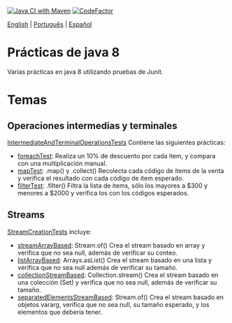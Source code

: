 [![Java CI with Maven](https://github.com/lucas-gio/pruebasJava8/actions/workflows/maven.yml/badge.svg)](https://github.com/lucas-gio/pruebasJava8/actions/workflows/maven.yml)
[![CodeFactor](https://www.codefactor.io/repository/github/lucas-gio/pruebasjava8/badge)](https://www.codefactor.io/repository/github/lucas-gio/pruebasjava8)

<p>
    <a href="https://github.com/lucas-gio/pruebasJava8/">English</a> | 
    <a href="https://github.com/lucas-gio/pruebasJava8/tree/main/lang/pt/README.md">Português</a> | 
   <a href="#">Español</a> 
</p>

# Prácticas de java 8

Varias prácticas en java 8 utilizando pruebas de Junit.

# Temas

## Operaciones intermedias y terminales

[IntermediateAndTerminalOperationsTests](../main/src/test/java/practices/IntermediateAndTerminalOperationsTests.java)
Contiene las siguientes prácticas:

* [foreachTest](): Realiza un 10% de descuento por cada item, y compara con una multiplicación manual.
* [mapTest](): .map() y .collect() Recolecta cada código de items de la venta y verifica el resultado con cada código de item esperado.
* [filterTest](): .filter() Filtra la lista de items, sólo los mayores a $300 y menores a $2000 y verifica los con los códigos esperados.

## Streams

[StreamCreationTests](../main/src/test/java/practices/StreamCreationTests.java) incluye:

* [streamArrayBased](): Stream.of() Crea el stream basado en array y verifica que no sea null, además de verificar su conteo.
* [listArrayBased](): Arrays.asList() Crea el stream basado en una lista y verifica que no sea null además de verificar su tamaño.
* [collectionStreamBased](): Collection.stream() Crea el stream basado en una colección (Set) y verifica que no sea null, además de verificar su tamaño.
* [separatedElementsStreamBased](): Stream.of() Crea el stream basado en objetos vararg, verifica que no sea null, su tamaño esperado, y los elementos que debería tener.